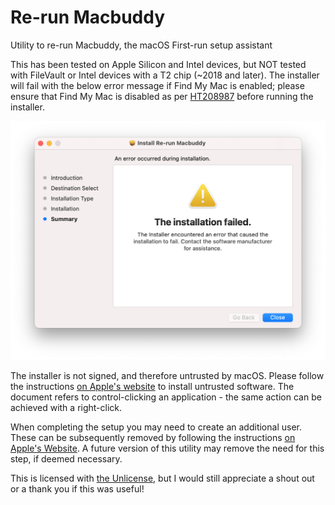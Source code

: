# Re-run Macbuddy
 Utility to re-run Macbuddy, the macOS First-run setup assistant

This has been tested on Apple Silicon and Intel devices, but NOT tested with FileVault or Intel devices with a T2 chip (~2018 and later). The installer will fail with the below error message if Find My Mac is enabled; please ensure that Find My Mac is disabled as per [HT208987](https://support.apple.com/HT208987) before running the installer.

![Find My Mac Error](https://github.com/toru173/Re-run-Macbuddy/blob/main/Screenshots/FMM%20Enabled.png)

The installer is not signed, and therefore untrusted by macOS. Please follow the instructions [on Apple's website](https://support.apple.com/guide/mac-help/mh40616/mac) to install untrusted software. The document refers to control-clicking an application - the same action can be achieved with a right-click.

When completing the setup you may need to create an additional user. These can be subsequently removed by following the instructions [on Apple's Website](https://support.apple.com/guide/mac-help/mchlp1557/mac). A future version of this utility may remove the need for this step, if deemed necessary.

This is licensed with [the Unlicense](https://unlicense.org), but I would still appreciate a shout out or a thank you if this was useful!
